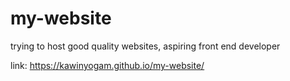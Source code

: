 # my-website
trying to host good quality websites, aspiring front end developer

link: https://kawinyogam.github.io/my-website/
